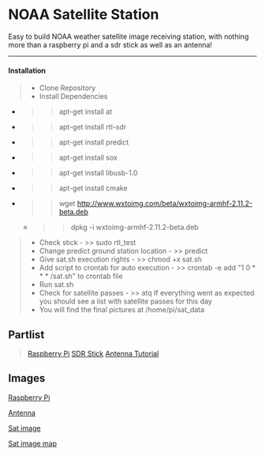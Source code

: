 NOAA Satellite Station
===================

Easy to build NOAA weather satellite image receiving station, with nothing more than a raspberry pi and a sdr stick as well as an antenna!

----------

#### <i class="icon-down-big"></i> Installation

> - Clone Repository
> - Install Dependencies
  - >> apt-get install at
  - >> apt-get install rtl-sdr
  - >> apt-get install predict
  - >> apt-get install sox
  - >> apt-get install libusb-1.0
  - >> apt-get install cmake
  - >> wget http://www.wxtoimg.com/beta/wxtoimg-armhf-2.11.2-beta.deb
      - >> dpkg -i wxtoimg-armhf-2.11.2-beta.deb
> - Check stick
	- >> sudo rtl_test
> - Change predict ground station location
	- >> predict
> - Give sat.sh execution rights
	- >> chmod +x sat.sh
> - Add script to crontab for auto execution
	- >> crontab -e
	add "1 0 * * * <path to sat.sh>/sat.sh" to crontab file
> - Run sat.sh
> - Check for satellite passes
	- >> atq
	If everything went as expected you should see a list with satellite passes for this day
> - You will find the final pictures at /home/pi/sat_data

Partlist
-------------------

> [Raspberry Pi](https://www.amazon.de/gp/product/B01CD5VC92/ref=oh_aui_detailpage_o08_s00?ie=UTF8&psc=1)
> [SDR Stick](https://www.amazon.de/gp/product/B01CD5VC92/ref=oh_aui_detailpage_o08_s00?ie=UTF8&psc=1)
> [Antenna Tutorial](http://lna4all.blogspot.de/2017/02/diy-137-mhz-wx-sat-v-dipole-antenna.html)

Images
-------------------

[Raspberry Pi](https://preview.ibb.co/hc8znS/2018_04_10_17_03_50.jpg)

[Antenna](https://image.ibb.co/gcxs7S/2018_04_11_17_06_29.jpg)

[Sat image](https://preview.ibb.co/naQqu7/NOAA1920180413_163052.png)

[Sat image map](https://image.ibb.co/btf11n/NOAA1920180413_163052_map.png)
